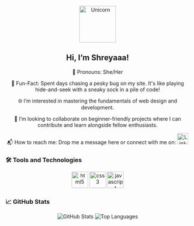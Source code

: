 <p align="center">
  <img src="https://user-images.githubusercontent.com/46517096/126875507-202ea503-bbb2-47ff-9bd5-6d381b2d01f6.png" alt="Unicorn" height="100"/>
</p>

<h2 align="center">Hi, I’m Shreyaaa!</h2>

<p align="center">
  🌈 Pronouns: She/Her
</p>

<p align="center" class="fun-fact">
  🎉 Fun-Fact: Spent days chasing a pesky bug on my site. It's like playing hide-and-seek with a sneaky sock in a pile of code!
</p>

<p align="center">
  🌐 I’m interested in mastering the fundamentals of web design and development.
</p>

<p align="center">
  🤝 I’m looking to collaborate on beginner-friendly projects where I can contribute and learn alongside fellow enthusiasts.
</p>

<p align="center">
  📬 How to reach me: Drop me a message here or connect with me on: 
  <a href="https://www.linkedin.com/in/shreya-berlikar">
    <img height="30" src="https://cdn.jsdelivr.net/gh/devicons/devicon/icons/linkedin/linkedin-original.svg" alt="LinkedIn"/>
  </a>
</p>

### 🛠️ Tools and Technologies
<p align="center">
  <img src="https://cdn.jsdelivr.net/gh/devicons/devicon/icons/html5/html5-original.svg" alt="html5" width="45" height="45"/>
  <img src="https://cdn.jsdelivr.net/gh/devicons/devicon/icons/css3/css3-original.svg" alt="css3" width="45" height="45"/>
  <img src="https://cdn.jsdelivr.net/gh/devicons/devicon/icons/javascript/javascript-original.svg" alt="javascript" width="45" height="45"/>
</p>

### 📈 GitHub Stats
<p align="center">
  <img src="https://github-readme-stats.vercel.app/api?username=shreyaberlikar&show_icons=true&theme=radical" alt="GitHub Stats"/>
  <img src="https://github-readme-stats.vercel.app/api/top-langs/?username=shreyaberlikar&layout=compact&theme=radical" alt="Top Languages"/>
</p>
